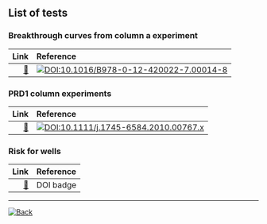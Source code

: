 ## List of tests

### Breakthrough curves from column a experiment

| Link | Reference |
|--:|:--|
|[&#128208;](https://edsaac.github.io/bioparticle/test/btCol.html) | [![DOI:10.1016/B978-0-12-420022-7.00014-8](https://zenodo.org/badge/DOI/10.1016/B978-0-12-420022-7.00014-8.svg)](https://linkinghub.elsevier.com/retrieve/pii/B9780124200227000148) |

### PRD1 column experiments

| Link | Reference |
|--:|:--|
| [&#128208;](https://edsaac.github.io/bioparticle/test/phagesPRD1.html) | [![DOI:10.1111/j.1745-6584.2010.00767.x](https://zenodo.org/badge/DOI/10.1111/j.1745-6584.2010.00767.x.svg)](https://doi.org/10.1111/j.1745-6584.2010.00767.x) |

### Risk for wells

| Link | Reference |
|--:|:--|
|[&#128208;](https://edsaac.github.io/bioparticle/) | DOI badge|

***

<a href="https://edsaac.github.io/bioparticle/">
	<img alt="Back" src="https://img.shields.io/badge/&#11013;-Go back-purple?style=for-the-badge">
</a>